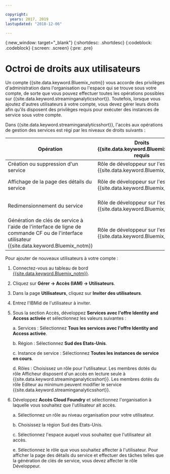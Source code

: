 ```yaml
---

copyright:
  years: 2017, 2019
lastupdated: "2018-12-06"

---
```


<!-- Attribute definitions -->
{:new_window: target="_blank"}
{:shortdesc: .shortdesc}
{:codeblock: .codeblock}
{:screen: .screen}
{:pre: .pre}

# Octroi de droits aux utilisateurs

Un compte {{site.data.keyword.Bluemix_notm}} vous accorde des privilèges d'administration dans l'organisation ou l'espace qui se trouve sous votre compte, de sorte que vous pouvez effectuer toutes les opérations possibles sur {{site.data.keyword.streaminganalyticsshort}}. Toutefois, lorsque vous ajoutez d'autres utilisateurs à votre compte, vous devez gérer leurs droits afin qu'ils disposent des privilèges requis pour exécuter des instances de service sous votre compte.

Dans {{site.data.keyword.streaminganalyticsshort}}, l'accès aux opérations de gestion des services est régi par les niveaux de droits suivants :

| Opération | Droits {{site.data.keyword.Bluemix_notm}} requis | Droits IAM requis |
|-----------|------------------------------|--------------------------|
| Création ou suppression d'un service | Rôle de développeur sur l'espace {{site.data.keyword.Bluemix_notm}} | Aucun |
| Affichage de la page des détails du service | Rôle de développeur sur l'espace {{site.data.keyword.Bluemix_notm}} | Afficheur au minimum |
| Redimensionnement du service   | Rôle de développeur sur l'espace {{site.data.keyword.Bluemix_notm}} | Editeur au minimum |
| Génération de clés de service à l'aide de l'interface de ligne de commande CF ou de l'interface utilisateur {{site.data.keyword.Bluemix_notm}} | Rôle de développeur sur l'espace {{site.data.keyword.Bluemix_notm}} | Aucun |

Pour ajouter de nouveaux utilisateurs à votre compte :

1.	Connectez-vous au tableau de bord [{{site.data.keyword.Bluemix_notm}}](https://{DomainName}).

2.	Cliquez sur **Gérer -> Accès (IAM) -> Utilisateurs**.

3.	Dans la page **Utilisateurs**, cliquez sur **Inviter des utilisateurs**.

4.	Entrez l'IBMid de l'utilisateur à inviter.

5.	Sous la section Accès, développez **Services avec l'offre Identity and Access activée** et sélectionnez les valeurs suivantes :

	a.	Services : Sélectionnez **Tous les services avec l'offre Identity and Access activée**.

	b.	Région : Sélectionnez **Sud des Etats-Unis**.

	c.	Instance de service : Sélectionnez **Toutes les instances de service en cours**.

	d.	Rôles : Choisissez un rôle pour l'utilisateur. Les membres dotés du rôle Afficheur disposent d'un accès en lecture seule à {{site.data.keyword.streaminganalyticsshort}}. Les membres dotés du rôle Editeur au minimum peuvent modifier le service {{site.data.keyword.streaminganalyticsshort}}.

6.	Développez **Accès Cloud Foundry** et sélectionnez l'organisation à laquelle vous souhaitez que l'utilisateur ait accès.

	a. Sélectionnez un rôle au niveau organisation pour votre utilisateur.

	b.	Choisissez la région Sud des Etats-Unis.

	c.	Sélectionnez l'espace auquel vous souhaitez que l'utilisateur ait accès.

	e.	Sélectionnez le rôle que vous souhaitez affecter à l'utilisateur. Pour afficher la page des détails du service et effectuer des tâches telles que la génération de clés de service, vous devez affecter le rôle Développeur.
